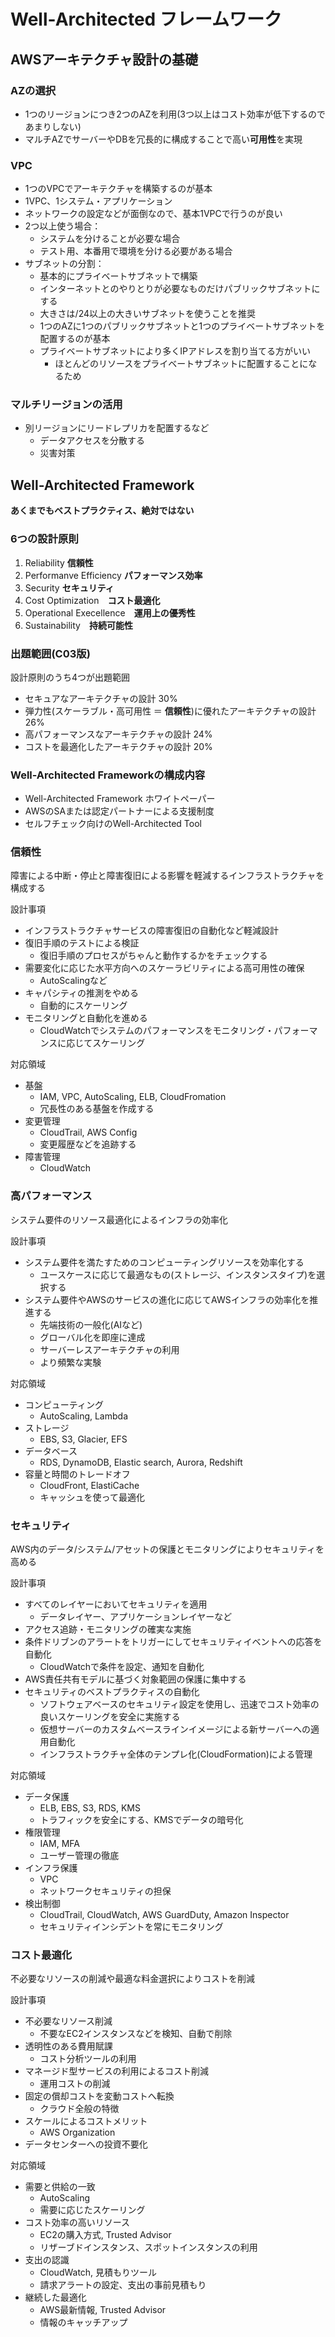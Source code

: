 # Well-Architected フレームワーク
## AWSアーキテクチャ設計の基礎

### AZの選択
- 1つのリージョンにつき2つのAZを利用(3つ以上はコスト効率が低下するのであまりしない)
- マルチAZでサーバーやDBを冗長的に構成することで高い**可用性**を実現

### VPC
- 1つのVPCでアーキテクチャを構築するのが基本
- 1VPC、1システム・アプリケーション
- ネットワークの設定などが面倒なので、基本1VPCで行うのが良い
- 2つ以上使う場合：
  - システムを分けることが必要な場合
  - テスト用、本番用で環境を分ける必要がある場合
- サブネットの分割：
  - 基本的にプライベートサブネットで構築
  - インターネットとのやりとりが必要なものだけパブリックサブネットにする
  - 大きさは/24以上の大きいサブネットを使うことを推奨
  - 1つのAZに1つのパブリックサブネットと1つのプライベートサブネットを配置するのが基本
  - プライベートサブネットにより多くIPアドレスを割り当てる方がいい
    - ほとんどのリソースをプライベートサブネットに配置することになるため

### マルチリージョンの活用
- 別リージョンにリードレプリカを配置するなど
  - データアクセスを分散する
  - 災害対策

## Well-Architected Framework

**あくまでもベストプラクティス、絶対ではない**

### 6つの設計原則
1. Reliability **信頼性**
2. Performanve Efficiency **パフォーマンス効率**
3. Security **セキュリティ**
4. Cost Optimization　**コスト最適化**
5. Operational Execellence　**運用上の優秀性**
6. Sustainability　**持続可能性**

### 出題範囲(C03版)

設計原則のうち4つが出題範囲
- セキュアなアーキテクチャの設計 30%
- 弾力性(スケーラブル・高可用性 ＝ **信頼性**)に優れたアーキテクチャの設計 26%
- 高パフォーマンスなアーキテクチャの設計 24%
- コストを最適化したアーキテクチャの設計 20%

### Well-Architected Frameworkの構成内容
- Well-Architected Framework ホワイトペーパー
- AWSのSAまたは認定パートナーによる支援制度
- セルフチェック向けのWell-Architected Tool

### 信頼性

障害による中断・停止と障害復旧による影響を軽減するインフラストラクチャを構成する

設計事項
- インフラストラクチャサービスの障害復旧の自動化など軽減設計
- 復旧手順のテストによる検証
  - 復旧手順のプロセスがちゃんと動作するかをチェックする
- 需要変化に応じた水平方向へのスケーラビリティによる高可用性の確保
  - AutoScalingなど
- キャパシティの推測をやめる
  - 自動的にスケーリング
- モニタリングと自動化を進める
  - CloudWatchでシステムのパフォーマンスをモニタリング・パフォーマンスに応じてスケーリング

対応領域
- 基盤
  - IAM, VPC, AutoScaling, ELB, CloudFromation
  - 冗長性のある基盤を作成する
- 変更管理
  - CloudTrail, AWS Config
  - 変更履歴などを追跡する
- 障害管理
  - CloudWatch
 

### 高パフォーマンス

システム要件のリソース最適化によるインフラの効率化

設計事項
- システム要件を満たすためのコンピューティングリソースを効率化する
  - ユースケースに応じて最適なもの(ストレージ、インスタンスタイプ)を選択する
- システム要件やAWSのサービスの進化に応じてAWSインフラの効率化を推進する
  - 先端技術の一般化(AIなど)
  - グローバル化を即座に達成
  - サーバーレスアーキテクチャの利用
  - より頻繁な実験

対応領域
- コンピューティング
  - AutoScaling, Lambda
- ストレージ
  - EBS, S3, Glacier, EFS
- データベース
  - RDS, DynamoDB, Elastic search, Aurora, Redshift
- 容量と時間のトレードオフ
  - CloudFront, ElastiCache
  - キャッシュを使って最適化

### セキュリティ

AWS内のデータ/システム/アセットの保護とモニタリングによりセキュリティを高める

設計事項
- すべてのレイヤーにおいてセキュリティを適用
  - データレイヤー、アプリケーションレイヤーなど
- アクセス追跡・モニタリングの確実な実施
- 条件ドリブンのアラートをトリガーにしてセキュリティイベントへの応答を自動化
  - CloudWatchで条件を設定、通知を自動化
- AWS責任共有モデルに基づく対象範囲の保護に集中する
- セキュリティのベストプラクティスの自動化
  - ソフトウェアベースのセキュリティ設定を使用し、迅速でコスト効率の良いスケーリングを安全に実施する
  - 仮想サーバーのカスタムベースラインイメージによる新サーバーへの適用自動化
  - インフラストラクチャ全体のテンプレ化(CloudFormation)による管理 

対応領域
- データ保護
  - ELB, EBS, S3, RDS, KMS
  - トラフィックを安全にする、KMSでデータの暗号化
- 権限管理
  - IAM, MFA
  - ユーザー管理の徹底
- インフラ保護
  - VPC
  - ネットワークセキュリティの担保
- 検出制御
  - CloudTrail, CloudWatch, AWS GuardDuty, Amazon Inspector
  - セキュリティインシデントを常にモニタリング

### コスト最適化

不必要なリソースの削減や最適な料金選択によりコストを削減

設計事項
- 不必要なリソース削減
  - 不要なEC2インスタンスなどを検知、自動で削除
- 透明性のある費用賦課
  - コスト分析ツールの利用
- マネージド型サービスの利用によるコスト削減
  - 運用コストの削減
- 固定の償却コストを変動コストへ転換
  - クラウド全般の特徴
- スケールによるコストメリット
  - AWS Organization
- データセンターへの投資不要化

対応領域
- 需要と供給の一致
  - AutoScaling
  - 需要に応じたスケーリング
- コスト効率の高いリソース
  - EC2の購入方式, Trusted Advisor
  - リザーブドインスタンス、スポットインスタンスの利用
- 支出の認識
  - CloudWatch, 見積もりツール
  - 請求アラートの設定、支出の事前見積もり
- 継続した最適化
  - AWS最新情報, Trusted Advisor
  - 情報のキャッチアップ
